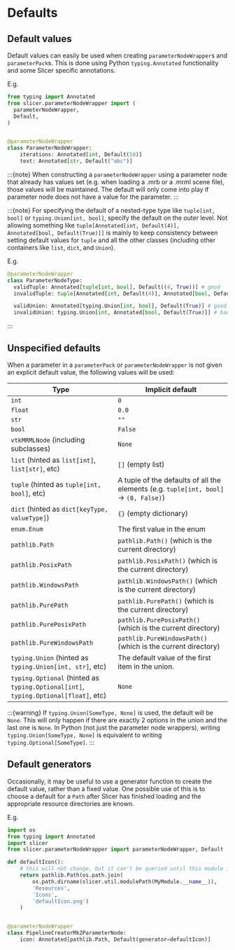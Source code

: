 # Defaults

## Default values

Default values can easily be used when creating `parameterNodeWrapper`s and `parameterPack`s. This is done using Python `typing.Annotated` functionality and some Slicer specific annotations.

E.g.

```py
from typing import Annotated
from slicer.parameterNodeWrapper import (
  parameterNodeWrapper,
  Default,
)


@parameterNodeWrapper
class ParameterNodeWrapper:
    iterations: Annotated[int, Default(50)]
    text: Annotated[str, Default("abc")]
```

:::{note}
When constructing a `parameterNodeWrapper` using a parameter node that already has values set (e.g. when loading a .mrb or a .mrml scene file), those values will be maintained. The default will only come into play if parameter node does not have a value for the parameter.
:::

:::{note}
For specifying the default of a nested-type type like `tuple[int, bool]` or `typing.Union[int, bool]`, specify the default on the outer level. Not allowing something like `tuple[Annotated[int, Default(4)], Annotated[bool, Default(True)]]` is mainly to keep consistency between setting default values for `tuple` and all the other classes (including other containers like `list`, `dict`, and `Union`).

E.g.

```py
@parameterNodeWrapper
class ParameterNodeType:
  validTuple: Annotated[tuple[int, bool], Default((4, True))] # good
  invalidTuple: tuple[Annotated[int, Default(4)], Annotated[bool, Default(True)]] # bad

  validUnion: Annotated[typing.Union[int, bool], Default(True)] # good
  invalidUnion: typing.Union[int, Annotated[bool, Default(True)]] # bad
```
:::

## Unspecified defaults

When a parameter in a `parameterPack` or `parameterNodeWrapper` is not given an explicit default value, the following values will be used:

| Type                                                                                | Implicit default                                                                      |
|-------------------------------------------------------------------------------------|---------------------------------------------------------------------------------------|
| `int`                                                                               | `0`                                                                                   |
| `float`                                                                             | `0.0`                                                                                 |
| `str`                                                                               | `""`                                                                                  |
| `bool`                                                                              | `False`                                                                               |
| `vtkMRMLNode` (including subclasses)                                                | `None`                                                                                |
| `list` (hinted as `list[int]`, `list[str]`, etc)                                    | `[]` (empty list)                                                                     |
| `tuple` (hinted as `tuple[int, bool]`, etc)                                         | A tuple of the defaults of all the elements (e.g. `tuple[int, bool]` -> `(0, False)`) |
| `dict` (hinted as `dict[keyType, valueType]`)                                       | `{}` (empty dictionary)                                                               |
| `enum.Enum`                                                                         | The first value in the enum                                                           |
| `pathlib.Path`                                                                      | `pathlib.Path()` (which is the current directory)                                     |
| `pathlib.PosixPath`                                                                 | `pathlib.PosixPath()` (which is the current directory)                                |
| `pathlib.WindowsPath`                                                               | `pathlib.WindowsPath()` (which is the current directory)                              |
| `pathlib.PurePath`                                                                  | `pathlib.PurePath()` (which is the current directory)                                 |
| `pathlib.PurePosixPath`                                                             | `pathlib.PurePosixPath()` (which is the current directory)                            |
| `pathlib.PureWindowsPath`                                                           | `pathlib.PureWindowsPath()` (which is the current directory)                          |
| `typing.Union` (hinted as `typing.Union[int, str]`, etc)                            | The default value of the first item in the union.                                     |
| `typing.Optional` (hinted as `typing.Optional[int]`, `typing.Optional[float]`, etc) | `None`                                                                                |

:::{warning}
If `typing.Union[SomeType, None]` is used, the default will be `None`. This will only happen if there are exactly 2 options in the union and the last one is `None`. In Python (not just the parameter node wrappers), writing `typing.Union[SomeType, None]` is equivalent to writing `typing.Optional[SomeType]`.
:::

## Default generators

Occasionally, it may be useful to use a generator function to create the default value, rather than a fixed value. One possible use of this is to choose a default for a `Path` after Slicer has finished loading and the appropriate resource directories are known.

E.g.

```py
import os
from typing import Annotated
import slicer
from slicer.parameterNodeWrapper import parameterNodeWrapper, Default

def defaultIcon():
    # this will not change, but it can't be queried until this module is loaded
    return pathlib.Path(os.path.join(
        os.path.dirname(slicer.util.modulePath(MyModule.__name__)),
        'Resources',
        'Icons',
        'defaultIcon.png')
    )


@parameterNodeWrapper
class PipelineCreatorMk2ParameterNode:
    icon: Annotated[pathlib.Path, Default(generator=defaultIcon)]
```
